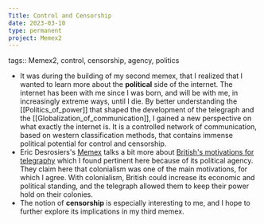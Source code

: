 ```yaml
---
Title: Control and Censorship
date: 2023-03-10
type: permanent
project: Memex2
---
```


tags::  Memex2, control, censorship, agency, politics

- It was during the building of my second memex, that I realized that I wanted to learn more about the **political** side of the internet. The internet has been with me since I was born, and will be with me, in increasingly extreme ways, until I die. By better understanding the [[Politics_of_power]] that shaped the development of the telegraph and the [[Globalization_of_communication]], I gained a new perspective on what exactly the internet is. It is a controlled network of communication, based on western classification methods, that contains immense political potential for control and censorship. 
- Eric Desrosiers's [Memex](https://glng3r.github.io/memex/) talks a bit more about [British's motivations for telegraphy](https://glng3r.github.io/memex/website/Headrick%20and%20Griset/Britians%20Motivation%20for%20Telegraphy/) which I found pertinent here because of its political agency. They claim here that colonialism was one of the main motivations, for which I agree. With colonialism, British could increase its economic and political standing, and the telegraph allowed them to keep their power hold on their colonies. 
- The notion of **censorship** is especially interesting to me, and I hope to further explore its implications in my third memex. 